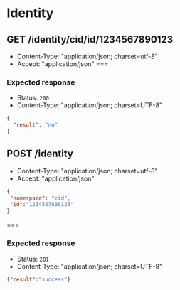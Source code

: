 # Identity
## GET /identity/cid/id/1234567890123

* Content-Type: "application/json; charset=utf-8"
* Accept: "application/json"
===
### Expected response
* Status: `200`
* Content-Type: "application/json; charset=UTF-8"
```json
{
  "result": "no"
}
```

## POST /identity
* Content-Type: "application/json; charset=utf-8"
* Accept: "application/json"

```json
{
 "namespace": "cid",
 "id":"1234567890123"
}
```

===
### Expected response
* Status: `201`
* Content-Type: "application/json; charset=UTF-8"

```json
{"result":"success"}
```
